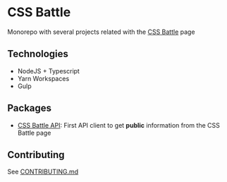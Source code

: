 # CSS Battle

Monorepo with several projects related with the [CSS Battle](https://cssbattle.dev) page

## Technologies

- NodeJS + Typescript
- Yarn Workspaces
- Gulp

## Packages

- [CSS Battle API](./packages/css-battle-api): First API client to get **public** information from the CSS Battle page

## Contributing

See [CONTRIBUTING.md](./CONTRIBUTING.md)

